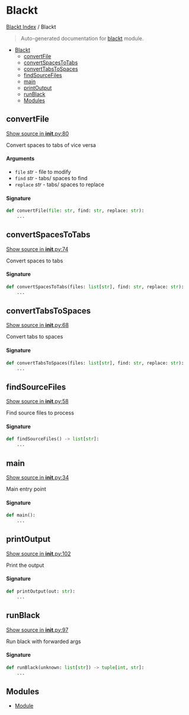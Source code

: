# Blackt

[Blackt Index](../README.md#blackt-index) /
Blackt

> Auto-generated documentation for [blackt](../../../blackt/__init__.py) module.

- [Blackt](#blackt)
  - [convertFile](#convertfile)
  - [convertSpacesToTabs](#convertspacestotabs)
  - [convertTabsToSpaces](#converttabstospaces)
  - [findSourceFiles](#findsourcefiles)
  - [main](#main)
  - [printOutput](#printoutput)
  - [runBlack](#runblack)
  - [Modules](#modules)

## convertFile

[Show source in __init__.py:80](../../../blackt/__init__.py#L80)

Convert spaces to tabs of vice versa

#### Arguments

- `file` *str* - file to modify
- `find` *str* - tabs/ spaces to find
- `replace` *str* - tabs/ spaces to replace

#### Signature

```python
def convertFile(file: str, find: str, replace: str):
    ...
```



## convertSpacesToTabs

[Show source in __init__.py:74](../../../blackt/__init__.py#L74)

Convert spaces to tabs

#### Signature

```python
def convertSpacesToTabs(files: list[str], find: str, replace: str):
    ...
```



## convertTabsToSpaces

[Show source in __init__.py:68](../../../blackt/__init__.py#L68)

Convert tabs to spaces

#### Signature

```python
def convertTabsToSpaces(files: list[str], find: str, replace: str):
    ...
```



## findSourceFiles

[Show source in __init__.py:58](../../../blackt/__init__.py#L58)

Find source files to process

#### Signature

```python
def findSourceFiles() -> list[str]:
    ...
```



## main

[Show source in __init__.py:34](../../../blackt/__init__.py#L34)

Main entry point

#### Signature

```python
def main():
    ...
```



## printOutput

[Show source in __init__.py:102](../../../blackt/__init__.py#L102)

Print the output

#### Signature

```python
def printOutput(out: str):
    ...
```



## runBlack

[Show source in __init__.py:97](../../../blackt/__init__.py#L97)

Run black with forwarded args

#### Signature

```python
def runBlack(unknown: list[str]) -> tuple[int, str]:
    ...
```



## Modules

- [Module](./module.md)